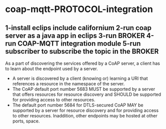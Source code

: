 # coap-mqtt-PROTOCOL-integration
1-install eclips include californium
2-run coap server as a java app in eclips
3-run BROKER
4-run COAP-MQTT integration module
5-run subscriber to subscribe the topic in the BROKER
-------------------------------------------------------------------------
As a part of discovering the services offered by a CoAP server, a client has to learn
about the endpoint used by a server.
- A server is discovered by a client (knowing or) learning a URI that references a
resource in the namespace of the server.
- The CoAP default port number 5683 MUST be supported by a server that offers
resources for resource discovery and SHOULD be supported for providing access to
other resources.
- The default port number 5684 for DTLS-secured CoAP MAY be supported by a
server for resource discovery and for providing access to other resources. Inaddition, other endpoints may be hosted at other ports, space.
